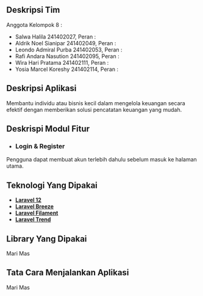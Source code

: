 ## Deskripsi Tim

Anggota Kelompok 8 :

- Salwa Halila 241402027, Peran :
- Aldrik Noel Sianipar 241402049, Peran :
- Leondo Admiral Purba 241402053, Peran :
- Rafi Andara Nasution 241402095, Peran :
- Wira Hari Pratama 241402111, Peran :
- Yosia Marcel Koreshy 241402114, Peran : 

## Deskripsi Aplikasi

Membantu individu atau bisnis kecil dalam mengelola keuangan secara efektif dengan memberikan solusi pencatatan keuangan yang mudah.

## Deskrispi Modul Fitur

- ### Login & Register
Pengguna dapat membuat akun terlebih dahulu sebelum masuk ke halaman utama.

## Teknologi Yang Dipakai

- **[Laravel 12](https://laravel.com)**
- **[Laravel Breeze](https://laravel.com/docs/10.x/starter-kits#laravel-breeze)**
- **[Laravel Filament](https://filamentphp.com/)**
- **[Laravel Trend](https://madewithlaravel.com/laravel-trend)**

## Library Yang Dipakai

Mari Mas

## Tata Cara Menjalankan Aplikasi

Mari Mas

